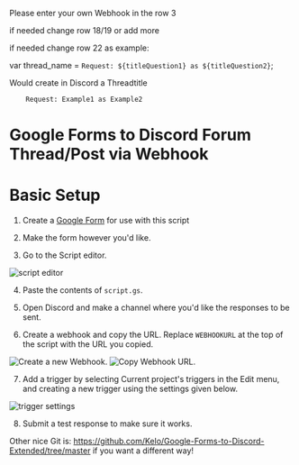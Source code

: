 Please enter your own Webhook in the row 3

if needed change row 18/19 or add more

if needed change row 22  as example: 

  var thread_name = `Request: ${titleQuestion1} as ${titleQuestion2}`;

  Would create in Discord a Threadtitle

        Request: Example1 as Example2


# Google Forms to Discord Forum Thread/Post via Webhook

# Basic Setup

1) Create a [Google Form](https://docs.google.com/forms/u/0/) for use with this script
2) Make the form however you'd like.

3) Go to the Script editor.

![script editor](https://pillow.s-ul.eu/iLfUuy9l.png)

4) Paste the contents of `script.gs`.

5) Open Discord and make a channel where you'd like the responses to be sent.
6) Create a webhook and copy the URL. Replace `WEBHOOKURL` at the top of the script with the URL you copied.

![Create a new Webhook.](https://pillow.s-ul.eu/9G6CaZ7P)
![Copy Webhook URL.](https://pillow.s-ul.eu/fcfrn7vt)

7) Add a trigger by selecting Current project's triggers in the Edit menu, and creating a new trigger using the settings given below.

![trigger settings](https://user-images.githubusercontent.com/44692189/58762106-1236f880-856e-11e9-9a97-e275ffea9d65.jpg)

8) Submit a test response to make sure it works.

Other nice Git is: https://github.com/Kelo/Google-Forms-to-Discord-Extended/tree/master if you want a different way!
